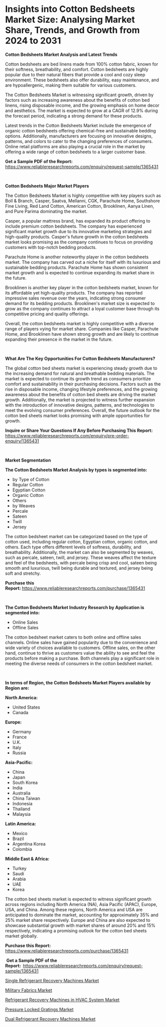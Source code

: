 <p><h1>Insights into Cotton Bedsheets Market Size: Analysing Market Share, Trends, and Growth from 2024 to 2031</h1></p><p><strong>Cotton Bedsheets Market Analysis and Latest Trends</strong></p>
<p><p>Cotton bedsheets are bed linens made from 100% cotton fabric, known for their softness, breathability, and comfort. Cotton bedsheets are highly popular due to their natural fibers that provide a cool and cozy sleep environment. These bedsheets also offer durability, easy maintenance, and are hypoallergenic, making them suitable for various customers.</p><p>The Cotton Bedsheets Market is witnessing significant growth, driven by factors such as increasing awareness about the benefits of cotton bed linens, rising disposable income, and the growing emphasis on home decor and aesthetics. The market is expected to grow at a CAGR of 12.9% during the forecast period, indicating a strong demand for these products.</p><p>Latest trends in the Cotton Bedsheets Market include the emergence of organic cotton bedsheets offering chemical-free and sustainable bedding options. Additionally, manufacturers are focusing on innovative designs, patterns, and colors to cater to the changing preferences of consumers. Online retail platforms are also playing a crucial role in the market by offering a wide range of cotton bedsheets to a larger customer base.</p></p>
<p><strong>Get a Sample PDF of the Report:&nbsp;</strong> <a href="https://www.reliableresearchreports.com/enquiry/request-sample/1365431">https://www.reliableresearchreports.com/enquiry/request-sample/1365431</a></p>
<p>&nbsp;</p>
<p><strong>Cotton Bedsheets Major Market Players</strong></p>
<p><p>The Cotton Bedsheets Market is highly competitive with key players such as Boll & Branch, Casper, Saatva, Mellanni, CGK, Parachute Home, Southshore Fine Living, Red Land Cotton, American Cotton, Brooklinen, Aanya Linen, and Pure Parima dominating the market.</p><p>Casper, a popular mattress brand, has expanded its product offering to include premium cotton bedsheets. The company has experienced significant market growth due to its innovative marketing strategies and high-quality products. Casper's future growth in the cotton bedsheets market looks promising as the company continues to focus on providing customers with top-notch bedding products.</p><p>Parachute Home is another noteworthy player in the cotton bedsheets market. The company has carved out a niche for itself with its luxurious and sustainable bedding products. Parachute Home has shown consistent market growth and is expected to continue expanding its market share in the future.</p><p>Brooklinen is another key player in the cotton bedsheets market, known for its affordable yet high-quality products. The company has reported impressive sales revenue over the years, indicating strong consumer demand for its bedding products. Brooklinen's market size is expected to grow as the company continues to attract a loyal customer base through its competitive pricing and quality offerings.</p><p>Overall, the cotton bedsheets market is highly competitive with a diverse range of players vying for market share. Companies like Casper, Parachute Home, and Brooklinen have shown strong growth and are likely to continue expanding their presence in the market in the future.</p></p>
<p>&nbsp;</p>
<p><strong>What Are The Key Opportunities For Cotton Bedsheets Manufacturers?</strong></p>
<p><p>The global cotton bed sheets market is experiencing steady growth due to the increasing demand for natural and breathable bedding materials. The market is expected to continue its growth trend as consumers prioritize comfort and sustainability in their purchasing decisions. Factors such as the rise in disposable income, changing lifestyle preferences, and the growing awareness about the benefits of cotton bed sheets are driving the market growth. Additionally, the market is projected to witness further expansion with the introduction of innovative designs, patterns, and technologies to meet the evolving consumer preferences. Overall, the future outlook for the cotton bed sheets market looks promising with ample opportunities for growth.</p></p>
<p><strong>Inquire or Share Your Questions If Any Before Purchasing This Report:</strong> <a href="https://www.reliableresearchreports.com/enquiry/pre-order-enquiry/1365431">https://www.reliableresearchreports.com/enquiry/pre-order-enquiry/1365431</a></p>
<p>&nbsp;</p>
<p><strong>Market Segmentation</strong></p>
<p><strong>The Cotton Bedsheets Market Analysis by types is segmented into:</strong></p>
<p><ul><li>by Type of Cotton</li><li>Regular Cotton</li><li>Egyptian Cotton</li><li>Organic Cotton</li><li>Others</li><li>by Weaves</li><li>Percale</li><li>Sateen</li><li>Twill</li><li>Jersey</li></ul></p>
<p><p>The cotton bedsheet market can be categorized based on the type of cotton used, including regular cotton, Egyptian cotton, organic cotton, and others. Each type offers different levels of softness, durability, and breathability. Additionally, the market can also be segmented by weaves, such as percale, sateen, twill, and jersey. These weaves affect the texture and feel of the bedsheets, with percale being crisp and cool, sateen being smooth and luxurious, twill being durable and textured, and jersey being soft and stretchy.</p></p>
<p><strong>Purchase this Report:&nbsp;</strong><a href="https://www.reliableresearchreports.com/purchase/1365431">https://www.reliableresearchreports.com/purchase/1365431</a></p>
<p>&nbsp;</p>
<p><strong>The Cotton Bedsheets Market Industry Research by Application is segmented into:</strong></p>
<p><ul><li>Online Sales</li><li>Offline Sales</li></ul></p>
<p><p>The cotton bedsheet market caters to both online and offline sales channels. Online sales have gained popularity due to the convenience and wide variety of choices available to customers. Offline sales, on the other hand, continue to thrive as customers value the ability to see and feel the products before making a purchase. Both channels play a significant role in meeting the diverse needs of consumers in the cotton bedsheet market.</p></p>
<p>&nbsp;</p>
<p><strong>In terms of Region, the Cotton Bedsheets Market Players available by Region are:</strong></p>
<p>
    <p> <strong> North America: </strong>
        <ul>
            <li>United States</li>
            <li>Canada</li>
        </ul>
        </p> 
    <p> <strong> Europe: </strong>
        <ul>
            <li>Germany</li>
            <li>France</li>
            <li>U.K.</li>
            <li>Italy</li>
            <li>Russia</li>
        </ul>
        </p> 
    <p> <strong> Asia-Pacific: </strong>
        <ul>
            <li>China</li>
            <li>Japan</li>
            <li>South Korea</li>
            <li>India</li>
            <li>Australia</li>
            <li>China Taiwan</li>
            <li>Indonesia</li>
            <li>Thailand</li>
            <li>Malaysia</li>
        </ul>
        </p> 
    <p> <strong> Latin America: </strong>
        <ul>
            <li>Mexico</li>
            <li>Brazil</li>
            <li>Argentina Korea</li>
            <li>Colombia</li>
        </ul>
        </p> 
    <p> <strong> Middle East & Africa: </strong>
        <ul>
            <li>Turkey</li>
            <li>Saudi</li>
            <li>Arabia</li>
            <li>UAE</li>
            <li>Korea</li>
        </ul>
    </p>
    </p>
<p><p>The cotton bed sheets market is expected to witness significant growth across regions including North America (NA), Asia Pacific (APAC), Europe, USA, and China. Among these regions, North America and USA are anticipated to dominate the market, accounting for approximately 35% and 25% market share respectively. Europe and China are also expected to showcase substantial growth with market shares of around 20% and 15% respectively, indicating a promising outlook for the cotton bed sheets market globally.</p></p>
<p><strong>Purchase this Report: </strong><a href="https://www.reliableresearchreports.com/purchase/1365431">https://www.reliableresearchreports.com/purchase/1365431</a></p>
<p>&nbsp;<strong>Get a Sample PDF of the Report:&nbsp;&nbsp;</strong><a href="https://www.reliableresearchreports.com/enquiry/request-sample/1365431">https://www.reliableresearchreports.com/enquiry/request-sample/1365431</a></p>
<p><strong></strong></p>
<p><p><a href="https://medium.com/@v25590012/single-refrigerant-recovery-machines-market-report-reveals-the-latest-trends-and-growth-025e50278145">Single Refrigerant Recovery Machines Market</a></p><p><a href="https://github.com/WillieWoodard/Market-Research-Report-List-3/blob/main/military-fabrics-market.md">Military Fabrics Market</a></p><p><a href="https://medium.com/@v25590012/refrigerant-recovery-machines-in-hvac-system-market-insight-market-trends-growth-forecasted-from-7bd0b081469c">Refrigerant Recovery Machines in HVAC System Market</a></p><p><a href="https://github.com/marloy8/Market-Research-Report-List-3/blob/main/pressure-locked-gratings-market.md">Pressure Locked Gratings Market</a></p><p><a href="https://medium.com/@krish.reportprime/dual-refrigerant-recovery-machines-market-size-reveals-the-best-marketing-channels-in-global-fbd4df82935f">Dual Refrigerant Recovery Machines Market</a></p></p>